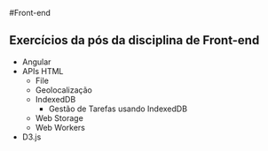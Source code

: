 #Front-end
## Exercícios da pós da disciplina de Front-end

* Angular
* APIs HTML
  * File
  * Geolocalização
  * IndexedDB
    * Gestão de Tarefas usando IndexedDB
  * Web Storage
  * Web Workers
* D3.js